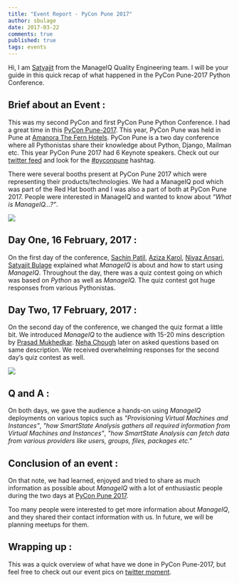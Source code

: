 ```yaml
---
title: "Event Report - PyCon Pune 2017"
author: sbulage
date: 2017-03-22
comments: true
published: true
tags: events
---
```


Hi, I am [Satyajit](https://github.com/sbulage/) from the ManageIQ Quality Engineering team. I will be your guide in this quick recap of what happened in the PyCon Pune-2017 Python Conference.

## Brief about an Event :

This was my second PyCon and first PyCon Pune Python Conference. I had a great time in this [PyCon Pune-2017](https://pune.pycon.org/). This year, PyCon Pune was held in Pune at [Amanora The Fern Hotels](https://goo.gl/maps/c6bMuVihxtq). PyCon Pune is a two day conference where all Pythonistas share their knowledge about Python, Django, Mailman etc. This year PyCon Pune 2017 had 6 Keynote speakers. Check out our [twitter feed](https://twitter.com/manageiq) and look for the [#pyconpune](https://twitter.com/search?q=%23pyconpune&src=typd) hashtag.

There were several booths present at PyCon Pune 2017 which were representing their products/technologies. We had a ManageIQ pod which was part of the Red Hat booth and I was also a part of both at PyCon Pune 2017. People were interested in ManageIQ and wanted to know about *“What is ManageIQ…?”*.

![](/assets/images/blog/PyConPune_location.gif)

## Day One, 16 February, 2017 :

On the first day of the conference, [Sachin Patil](https://github.com/psachin), [Aziza Karol](https://twitter.com/AzizaKarol), [Niyaz Ansari](https://twitter.com/ansari_niyaz), [Satyajit Bulage](https://twitter.com/s_satya4ever) explained what *ManageIQ* is about and how to start using *ManageIQ*. Throughout the day, there was a quiz contest going on which was based on *Python* as well as *ManageIQ*. The quiz contest got huge responses from various Pythonistas.

## Day Two, 17 February, 2017 :

On the second day of the conference, we changed the quiz format a little bit. We introduced *ManageIQ* to the audience with 15-20 mins description by [Prasad Mukhedkar](https://twitter.com/eprasad). [Neha Chough](https://twitter.com/Nehachugh18) later on asked questions based on same description. We received overwhelming responses for the second day’s quiz contest as well.

[![](/assets/images/blog/MIQ_FB_2017_03.png)](https://twitter.com/i/moments/834117124872364033)

## Q and  A :

On both days, we gave the audience a hands-on using *ManageIQ* deployments on various topics such as *"Provisioning Virtual Machines and Instances"*, *"how SmartState Analysis gathers all required information from Virtual Machines and Instances"*, *"how SmartState Analysis can fetch data from various providers like users, groups, files, packages etc."*

## Conclusion of an event :

On that note, we had learned, enjoyed and tried to share as much information as possible about *ManageIQ* with a lot of enthusiastic people during the two days at [PyCon Pune 2017](https://pune.pycon.org/).

Too many people were interested to get more information about *ManageIQ*, and they shared their contact information with us. In future, we will be planning meetups for them.

## Wrapping up :

This was a quick overview of what have we done in PyCon Pune-2017, but feel free to check out our event pics on [twitter moment](https://twitter.com/i/moments/834117124872364033).

